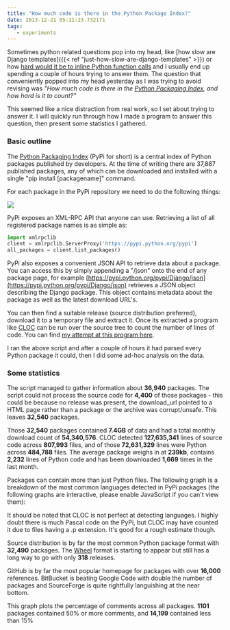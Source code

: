 ```yaml
---
title: "How much code is there in the Python Package Index?"
date: 2013-12-21 05:11:23.732171
tags:
   - experiments
---
```


Sometimes python related questions pop into my head, like [how slow are Django templates]({{< ref "just-how-slow-are-django-templates" >}}) or how [hard would it be to inline Python function calls](https://tomforb.es/automatically-inline-python-function-calls) and I usually end up spending a couple of hours trying to answer them. The question that conveniently popped into my head yesterday as I was trying to avoid revising was *"How much code is there in the [Python Packaging Index](https://pypi.python.org/pypi), and how hard is it to count?"*

This seemed like a nice distraction from real work, so I set about trying to answer it. I will quickly run through how I made a program to answer this question, then present some statistics I gathered.

### Basic outline
The [Python Packaging Index](https://pypi.python.org/pypi) (PyPi for short) is a central index of Python packages published by developers. At the time of writing there are 37,887 published packages, any of which can be downloaded and installed with a single "pip install [packagename]" command.

For each package in the PyPi repository we need to do the following things:

<img src="https://docs.google.com/drawings/d/1kRGzlklCeRQMhGKmgRh20dqu-N7Vo9_pi21UhdA4stE/pub?w=628&amp;h=110">

PyPi exposes an XML-RPC API that anyone can use. Retrieving a list of all registered package names is as simple as:

```python
import xmlrpclib
client = xmlrpclib.ServerProxy('https://pypi.python.org/pypi')
all_packages = client.list_packages()
```

PyPi also exposes a convenient JSON API to retrieve data about a package. You can access this by simply appending a "/json" onto the end of any package page, for example [https://pypi.python.org/pypi/Django/json](https://pypi.python.org/pypi/Django/json) retrieves a JSON object describing the Django package. This object contains metadata about the package as well as the latest download URL's.

You can then find a suitable release (source distribution preferred), download it to a temporary file and extract it. Once its extracted a program like [CLOC](https://cloc.sourceforge.net/) can be run over the source tree to count the number of lines of code. You can find [my attempt at this program here](https://gist.github.com/orf/ce92408539d8379de55a#file-pypi_counter-py).

I ran the above script and after a couple of hours it had parsed every Python package it could, then I did some ad-hoc analysis on the data.

### Some statistics
The script managed to gather information about **36,940** packages. The script could not process the source code for **4,400** of those packages - this could be because no release was present, the download_url pointed to a HTML page rather than a package or the archive was corrupt/unsafe. This leaves **32,540** packages.

Those **32,540** packages contained **7.4GB** of data and had a total monthly download count of **54,340,576**. CLOC detected **127,635,341** lines of source code across **807,993** files, and of those **72,631,329** lines were Python across **484,788** files. The average package weighs in at **239kb**, contains **2,232** lines of Python code and has been downloaded **1,669** times in the last month.  

Packages can contain more than just Python files. The following graph is a breakdown of the most common languages detected in PyPi packages (the following graphs are interactive, please enable JavaScript if you can't view them):

<script type="text/javascript" src="//ajax.googleapis.com/ajax/static/modules/gviz/1.0/chart.js"> {"dataSourceUrl":"//docs.google.com/a/tomforb.es/spreadsheet/tq?key=0ArR3Zvt64iZfdFpoMHJUaDN6ck5ST0tkT09NU05iX2c&transpose=0&headers=1&range=A4%3AB18&gid=0&pub=1","options":{"vAxes":[{"title":"Language","useFormatFromData":true,"minValue":null,"viewWindowMode":null,"viewWindow":null,"maxValue":null},{"useFormatFromData":true}],"titleTextStyle":{"bold":true,"color":"#000","fontSize":16},"booleanRole":"certainty","title":"Most common languages on PyPi","height":370,"animation":{"duration":500},"domainAxis":{"direction":1},"legend":"right","hAxis":{"title":"Lines of code (Including comments)","useFormatFromData":true,"minValue":null,"viewWindow":{"min":null,"max":null},"logScale":false,"maxValue":null},"isStacked":false,"tooltip":{}},"state":{},"view":{},"isDefaultVisualization":false,"chartType":"BarChart","chartName":"Chart1"} </script>

It should be noted that CLOC is not perfect at detecting languages. I highly doubt there is much Pascal code on the PyPi, but CLOC may have counted it due to files having a .p extension. It's good for a rough estimate though.

<script type="text/javascript" src="//ajax.googleapis.com/ajax/static/modules/gviz/1.0/chart.js"> {"dataSourceUrl":"//docs.google.com/a/tomforb.es/spreadsheet/tq?key=0ArR3Zvt64iZfdFpoMHJUaDN6ck5ST0tkT09NU05iX2c&transpose=0&headers=1&range=A6%3AB10&gid=1&pub=1","options":{"vAxes":[{"useFormatFromData":true,"title":null,"minValue":null,"viewWindow":{"max":null,"min":null},"maxValue":null},{"useFormatFromData":true,"minValue":null,"viewWindow":{"max":null,"min":null},"maxValue":null}],"titleTextStyle":{"bold":true,"color":"#000","fontSize":16},"booleanRole":"certainty","title":"PyPi Package release types","height":371,"animation":{"duration":500},"legend":"right","hAxis":{"useFormatFromData":true,"minValue":null,"viewWindowMode":null,"viewWindow":null,"maxValue":null},"isStacked":false,"tooltip":{}},"state":{},"view":{},"isDefaultVisualization":false,"chartType":"ColumnChart","chartName":"Chart2"} </script>

Source distribution is by far the most common Python package format with **32,490** packages. The [Wheel](https://wheel.readthedocs.org/en/latest/) format is starting to appear but still has a long way to go with only **318** releases.

<script type="text/javascript" src="//ajax.googleapis.com/ajax/static/modules/gviz/1.0/chart.js"> {"dataSourceUrl":"//docs.google.com/a/tomforb.es/spreadsheet/tq?key=0ArR3Zvt64iZfdFpoMHJUaDN6ck5ST0tkT09NU05iX2c&transpose=0&headers=1&range=A5%3AB14&gid=2&pub=1","options":{"titleTextStyle":{"bold":true,"color":"#000","fontSize":16},"vAxes":[{"useFormatFromData":true,"minValue":null,"viewWindow":{"min":null,"max":null},"maxValue":null},{"useFormatFromData":true,"minValue":null,"viewWindow":{"min":null,"max":null},"maxValue":null}],"pieHole":0,"title":"Package Homepage Locations","booleanRole":"certainty","height":371,"animation":{"duration":0},"colors":["#3366CC","#DC3912","#FF9900","#109618","#990099","#0099C6","#DD4477","#66AA00","#B82E2E","#316395","#994499","#22AA99","#AAAA11","#6633CC","#E67300","#8B0707","#651067","#329262","#5574A6","#3B3EAC","#B77322","#16D620","#B91383","#F4359E","#9C5935","#A9C413","#2A778D","#668D1C","#BEA413","#0C5922","#743411"],"is3D":false,"hAxis":{"title":"Horizontal axis title","useFormatFromData":true,"minValue":null,"viewWindow":{"min":null,"max":null},"maxValue":null},"tooltip":{}},"state":{},"view":{},"isDefaultVisualization":false,"chartType":"PieChart","chartName":"Chart3"} </script>

GitHub is by far the most popular homepage for packages with over **16,000** references. BitBucket is beating Google Code with double the number of packages and SourceForge is quite rightfully languishing at the near bottom.

<script type="text/javascript" src="//ajax.googleapis.com/ajax/static/modules/gviz/1.0/chart.js"> {"dataSourceUrl":"//docs.google.com/a/tomforb.es/spreadsheet/tq?key=0ArR3Zvt64iZfdFpoMHJUaDN6ck5ST0tkT09NU05iX2c&transpose=0&headers=1&range=A7%3AB108&gid=3&pub=1","options":{"titleTextStyle":{"bold":true,"color":"#000","fontSize":16},"curveType":"function","animation":{"duration":500},"lineWidth":2,"hAxis":{"useFormatFromData":true,"title":"Comment percentage in code","minValue":0,"viewWindowMode":"explicit","viewWindow":{"min":0,"max":null},"maxValue":null},"vAxes":[{"useFormatFromData":true,"title":null,"minValue":0,"viewWindowMode":"explicit","viewWindow":{"min":0,"max":null},"maxValue":null},{"useFormatFromData":true,"minValue":null,"viewWindow":{"min":null,"max":null},"maxValue":null}],"booleanRole":"certainty","title":"Distribution of code comment percentage in PyPi packages","height":371,"legend":"right","focusTarget":"category","useFirstColumnAsDomain":true,"tooltip":{}},"state":{},"view":{},"isDefaultVisualization":false,"chartType":"LineChart","chartName":"Chart1"} </script>

This graph plots the percentage of comments across all packages. **1101** packages contained 50% or more comments, and **14,199** contained less than 15%


    